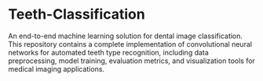 # Teeth-Classification
An end-to-end machine learning solution for dental image classification. This repository contains a complete implementation of convolutional neural networks for automated teeth type recognition, including data preprocessing, model training, evaluation metrics, and visualization tools for medical imaging applications.
